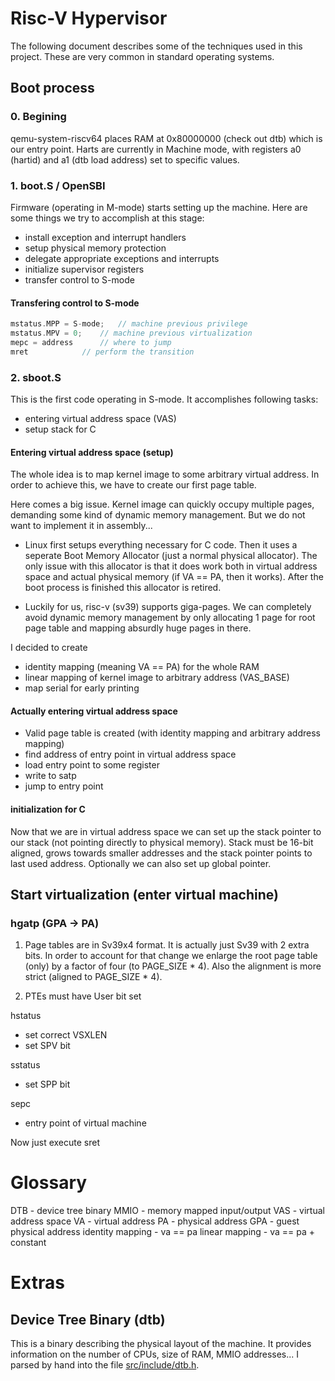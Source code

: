 # Risc-V Hypervisor

The following document describes some of the techniques used in this project.
These are very common in standard operating systems.


## Boot process

### 0. Begining
qemu-system-riscv64 places RAM at 0x80000000 (check out dtb) which is our
entry point. Harts are currently in Machine mode, with registers a0
(hartid) and a1 (dtb load address) set to specific values.

### 1. boot.S / OpenSBI

Firmware (operating in M-mode) starts setting up the machine. Here are
some things we try to accomplish at this stage:

- install exception and interrupt handlers
- setup physical memory protection
- delegate appropriate exceptions and interrupts
- initialize supervisor registers
- transfer control to S-mode

#### Transfering control to S-mode

```c
mstatus.MPP = S-mode;	// machine previous privilege
mstatus.MPV = 0;	// machine previous virtualization
mepc = address		// where to jump
mret			// perform the transition
```

### 2. sboot.S

This is the first code operating in S-mode. It accomplishes following tasks:
- entering virtual address space (VAS)
- setup stack for C

#### Entering virtual address space (setup)

The whole idea is to map kernel image to some arbitrary virtual address. In order
to achieve this, we have to create our first page table.

Here comes a big issue. Kernel image can quickly occupy multiple pages,
demanding some kind of dynamic memory management. But we do not want to implement
it in assembly...

- Linux first setups everything necessary for C code. Then it uses a seperate
Boot Memory Allocator (just a normal physical allocator). The only issue with
this allocator is that it does work both in virtual address space and actual
physical memory (if VA == PA, then it works). After the boot process is
finished this allocator is retired.

- Luckily for us, risc-v (sv39) supports giga-pages. We can completely
avoid dynamic memory management by only allocating 1 page for root page
table and mapping absurdly huge pages in there.

I decided to create
- identity mapping (meaning VA == PA) for the whole RAM
- linear mapping of kernel image to arbitrary address (VAS_BASE)
- map serial for early printing

#### Actually entering virtual address space

- Valid page table is created (with identity mapping and arbitrary address mapping)
- find address of entry point in virtual address space
- load entry point to some register
- write to satp
- jump to entry point

#### initialization for C

Now that we are in virtual address space we can set up the stack pointer to
our stack (not pointing directly to physical memory). Stack must be 16-bit
aligned, grows towards smaller addresses and the stack pointer points to
last used address. Optionally we can also set up global pointer.


## Start virtualization (enter virtual machine)

### hgatp (GPA -> PA)

1. Page tables are in Sv39x4 format. It is actually just Sv39 with 2 extra bits.
In order to account for that change we enlarge the root page table (only) by
a factor of four (to PAGE_SIZE * 4). Also the alignment is more strict (aligned
to PAGE_SIZE * 4).

2. PTEs must have User bit set

hstatus
- set correct VSXLEN
- set SPV bit

sstatus
- set SPP bit

sepc
- entry point of virtual machine

Now just execute sret


# Glossary

DTB - device tree binary
MMIO - memory mapped input/output
VAS - virtual address space
VA - virtual address
PA - physical address
GPA - guest physical address
identity mapping - va == pa
linear mapping - va == pa + constant

# Extras

## Device Tree Binary (dtb)

This is a binary describing the physical layout of the machine. It
provides information on the number of CPUs, size of RAM, MMIO
addresses... I parsed by hand into the file
[src/include/dtb.h](src/include/dtb.h).
